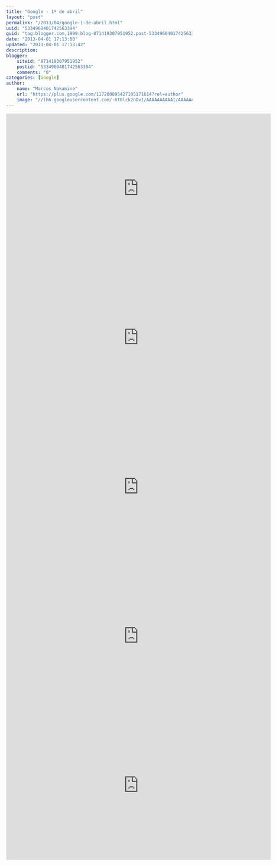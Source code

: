 ```yaml
---
title: "Google - 1º de abril"
layout: "post"
permalink: "/2013/04/google-1-de-abril.html"
uuid: "5334960401742563394"
guid: "tag:blogger.com,1999:blog-871419307951952.post-5334960401742563394"
date: "2013-04-01 17:13:00"
updated: "2013-04-01 17:13:42"
description: 
blogger:
    siteid: "871419307951952"
    postid: "5334960401742563394"
    comments: "0"
categories: [Google]
author: 
    name: "Marcos Nakamine"
    url: "https://plus.google.com/117200895427105171614?rel=author"
    image: "//lh6.googleusercontent.com/-6t0lck2nDvI/AAAAAAAAAAI/AAAAAAAAOBw/_9ON3AiIr48/s32-c/photo.jpg"
---
```


<div class="css-full-post-content js-full-post-content">
<iframe width="716" height="403" src="http://www.youtube.com/embed/_qFFHC0eIUc" frameborder="0" allowfullscreen></iframe><iframe width="716" height="403" src="http://www.youtube.com/embed/H542nLTTbu0" frameborder="0" allowfullscreen></iframe><iframe width="716" height="403" src="http://www.youtube.com/embed/VFbYadm_mrw" frameborder="0" allowfullscreen></iframe><iframe width="716" height="403" src="http://www.youtube.com/embed/Zr4JwPb99qU" frameborder="0" allowfullscreen></iframe><iframe width="716" height="403" src="http://www.youtube.com/embed/qcgWRpQP6ds" frameborder="0" allowfullscreen></iframe>
</div>